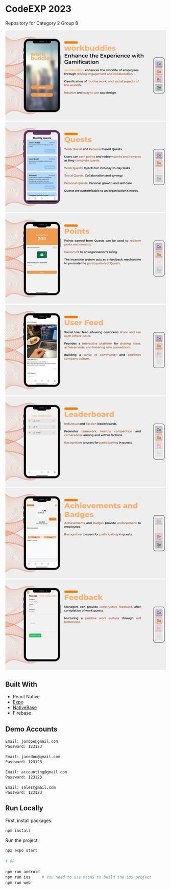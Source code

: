 # CodeEXP 2023

Repository for Category 2 Group 8

![Image](publicimages/6.png)
![Image](publicimages/7.png)
![Image](publicimages/8.png)
![Image](publicimages/9.png)
![Image](publicimages/10.png)
![Image](publicimages/11.png)
![Image](publicimages/12.png)

## Built With

- React Native
- [Expo](https://docs.expo.dev/)
- [NativeBase](https://nativebase.io/)
- Firebase

## Demo Accounts

```
Email: jondoe@gmail.com
Password: 123123

Email: janedou@gmail.com
Password: 123123

Email: accounting@gmail.com
Password: 123123

Email: sales@gmail.com
Password: 123123
```

## Run Locally

First, install packages:

```bash
npm install
```

Run the project:

```bash
npx expo start

# OR

npm run android
npm run ios     # You need to use macOS to build the iOS project
npm run web

```
